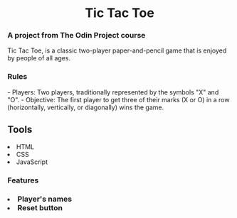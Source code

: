<h1 align="center">Tic Tac Toe</h1>
<h3>A project from The Odin Project course</h3>
<p> Tic Tac Toe, is a classic two-player paper-and-pencil game that is enjoyed by people of all ages. </p>
<h3>Rules</h3>
- Players: Two players, traditionally represented by the symbols "X" and "O". 
- Objective: The first player to get three of their marks (X or O) in a row (horizontally, vertically, or diagonally) wins the game.
<h2>Tools</h2>
<li>HTML</li>
<li>CSS</li>
<li>JavaScript</li>
<h3>Features<h3>
<li>Player's names</li>
<li>Reset button</li>